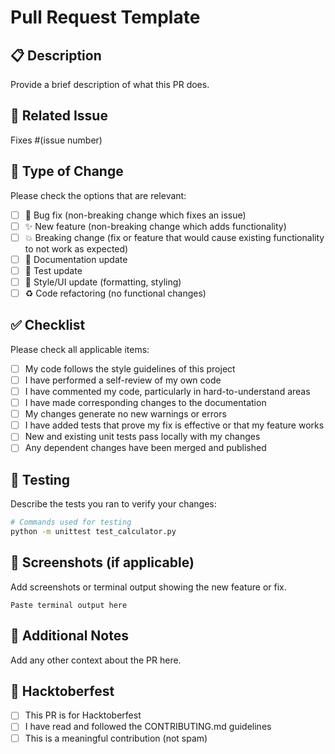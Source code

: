 # Pull Request Template

## 📋 Description

Provide a brief description of what this PR does.

## 🔗 Related Issue

Fixes #(issue number)

## 🎯 Type of Change

Please check the options that are relevant:

- [ ] 🐛 Bug fix (non-breaking change which fixes an issue)
- [ ] ✨ New feature (non-breaking change which adds functionality)
- [ ] 💥 Breaking change (fix or feature that would cause existing functionality to not work as expected)
- [ ] 📝 Documentation update
- [ ] 🧪 Test update
- [ ] 🎨 Style/UI update (formatting, styling)
- [ ] ♻️ Code refactoring (no functional changes)

## ✅ Checklist

Please check all applicable items:

- [ ] My code follows the style guidelines of this project
- [ ] I have performed a self-review of my own code
- [ ] I have commented my code, particularly in hard-to-understand areas
- [ ] I have made corresponding changes to the documentation
- [ ] My changes generate no new warnings or errors
- [ ] I have added tests that prove my fix is effective or that my feature works
- [ ] New and existing unit tests pass locally with my changes
- [ ] Any dependent changes have been merged and published

## 🧪 Testing

Describe the tests you ran to verify your changes:

```bash
# Commands used for testing
python -m unittest test_calculator.py
```

## 📸 Screenshots (if applicable)

Add screenshots or terminal output showing the new feature or fix.

```
Paste terminal output here
```

## 📝 Additional Notes

Add any other context about the PR here.

## 🎃 Hacktoberfest

- [ ] This PR is for Hacktoberfest
- [ ] I have read and followed the CONTRIBUTING.md guidelines
- [ ] This is a meaningful contribution (not spam)
